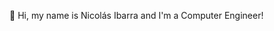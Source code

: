 👋 Hi, my name is Nicolás Ibarra and I'm a Computer Engineer!

<!---
NicolasIbarra/NicolasIbarra is a ✨ special ✨ repository because its `README.md` (this file) appears on your GitHub profile.
You can click the Preview link to take a look at your changes.
--->
